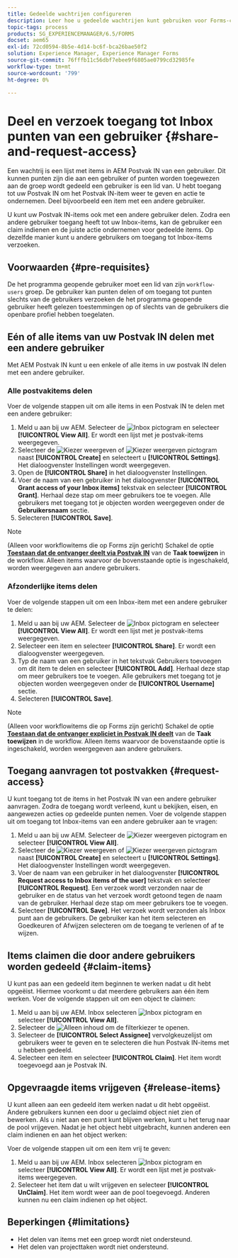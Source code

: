 ```yaml
---
title: Gedeelde wachtrijen configureren
description: Leer hoe u gedeelde wachtrijen kunt gebruiken voor Forms-centric workflows op AEM Forms op OSGi.
topic-tags: process
products: SG_EXPERIENCEMANAGER/6.5/FORMS
docset: aem65
exl-id: 72cd0594-8b5e-4d14-bc6f-bca26bae50f2
solution: Experience Manager, Experience Manager Forms
source-git-commit: 76fffb11c56dbf7ebee9f6805ae0799cd32985fe
workflow-type: tm+mt
source-wordcount: '799'
ht-degree: 0%

---
```


# Deel en verzoek toegang tot Inbox punten van een gebruiker {#share-and-request-access}

Een wachtrij is een lijst met items in AEM Postvak IN van een gebruiker. Dit kunnen punten zijn die aan een gebruiker of punten worden toegewezen aan de groep wordt gedeeld een gebruiker is een lid van. U hebt toegang tot uw Postvak IN om het Postvak IN-item weer te geven en actie te ondernemen. Deel bijvoorbeeld een item met een andere gebruiker.

U kunt uw Postvak IN-items ook met een andere gebruiker delen. Zodra een andere gebruiker toegang heeft tot uw Inbox-items, kan de gebruiker een claim indienen en de juiste actie ondernemen voor gedeelde items. Op dezelfde manier kunt u andere gebruikers om toegang tot Inbox-items verzoeken.

## Voorwaarden {#pre-requisites}

De het programma geopende gebruiker moet een lid van zijn `workflow-users` groep. De gebruiker kan punten delen of om toegang tot punten slechts van de gebruikers verzoeken de het programma geopende gebruiker heeft gelezen toestemmingen op of slechts van de gebruikers die openbare profiel hebben toegelaten.

## Eén of alle items van uw Postvak IN delen met een andere gebruiker

Met AEM Postvak IN kunt u een enkele of alle items in uw postvak IN delen met een andere gebruiker.

### Alle postvakitems delen

Voer de volgende stappen uit om alle items in een Postvak IN te delen met een andere gebruiker:

1. Meld u aan bij uw AEM. Selecteer de ![Inbox](assets/bell.svg) pictogram en selecteer **[!UICONTROL View All]**. Er wordt een lijst met je postvak-items weergegeven.
1. Selecteer de ![Kiezer weergeven](assets/viewlist.svg) of ![Kiezer weergeven](assets/calendar.svg) pictogram naast **[!UICONTROL Create]** en selecteert u **[!UICONTROL Settings]**. Het dialoogvenster Instellingen wordt weergegeven.
1. Open de **[!UICONTROL Share]** in het dialoogvenster Instellingen.
1. Voer de naam van een gebruiker in het dialoogvenster **[!UICONTROL Grant access of your Inbox items]** tekstvak en selecteer **[!UICONTROL Grant]**. Herhaal deze stap om meer gebruikers toe te voegen. Alle gebruikers met toegang tot je objecten worden weergegeven onder de **Gebruikersnaam** sectie.
1. Selecteren **[!UICONTROL Save]**.

>[!NOTE]
>
>(Alleen voor workflowitems die op Forms zijn gericht) Schakel de optie **[Toestaan dat de ontvanger deelt via Postvak IN](aem-forms-workflow-step-reference.md)** van de **Taak toewijzen** in de workflow. Alleen items waarvoor de bovenstaande optie is ingeschakeld, worden weergegeven aan andere gebruikers.

### Afzonderlijke items delen

Voer de volgende stappen uit om een Inbox-item met een andere gebruiker te delen:

1. Meld u aan bij uw AEM. Selecteer de ![Inbox](assets/bell.svg) pictogram en selecteer **[!UICONTROL View All]**. Er wordt een lijst met je postvak-items weergegeven.
1. Selecteer een item en selecteer **[!UICONTROL Share]**. Er wordt een dialoogvenster weergegeven.
1. Typ de naam van een gebruiker in het tekstvak Gebruikers toevoegen om dit item te delen en selecteer **[!UICONTROL Add]**. Herhaal deze stap om meer gebruikers toe te voegen. Alle gebruikers met toegang tot je objecten worden weergegeven onder de **[!UICONTROL Username]** sectie.
1. Selecteren **[!UICONTROL Save]**.


>[!NOTE]
>
>(Alleen voor workflowitems die op Forms zijn gericht) Schakel de optie **[Toestaan dat de ontvanger expliciet in Postvak IN deelt](aem-forms-workflow-step-reference.md)** van de **Taak toewijzen** in de workflow. Alleen items waarvoor de bovenstaande optie is ingeschakeld, worden weergegeven aan andere gebruikers.

## Toegang aanvragen tot postvakken {#request-access}

U kunt toegang tot de items in het Postvak IN van een andere gebruiker aanvragen. Zodra de toegang wordt verleend, kunt u bekijken, eisen, en aangewezen acties op gedeelde punten nemen. Voer de volgende stappen uit om toegang tot Inbox-items van een andere gebruiker aan te vragen:

1. Meld u aan bij uw AEM. Selecteer de ![Kiezer weergeven](assets/bell.svg) pictogram en selecteer **[!UICONTROL View All]**.
1. Selecteer de ![Kiezer weergeven](assets/viewlist.svg) of ![Kiezer weergeven](assets/calendar.svg) pictogram naast **[!UICONTROL Create]** en selecteert u **[!UICONTROL Settings]**. Het dialoogvenster Instellingen wordt weergegeven.
1. Voer de naam van een gebruiker in het dialoogvenster **[!UICONTROL Request access to Inbox items of the user]** tekstvak en selecteer **[!UICONTROL Request]**. Een verzoek wordt verzonden naar de gebruiker en de status van het verzoek wordt getoond tegen de naam van de gebruiker. Herhaal deze stap om meer gebruikers toe te voegen.
1. Selecteer **[!UICONTROL Save]**. Het verzoek wordt verzonden als Inbox punt aan de gebruikers. De gebruiker kan het item selecteren en Goedkeuren of Afwijzen selecteren om de toegang te verlenen of af te wijzen.


## Items claimen die door andere gebruikers worden gedeeld {#claim-items}

U kunt pas aan een gedeeld item beginnen te werken nadat u dit hebt opgeëist. Hiermee voorkomt u dat meerdere gebruikers aan één item werken. Voer de volgende stappen uit om een object te claimen:

1. Meld u aan bij uw AEM. Inbox selecteren ![Inbox](assets/bell.svg) pictogram en selecteer **[!UICONTROL View All]**.
1. Selecteer de ![Alleen inhoud](assets/railleft.svg) om de filterkiezer te openen.
1. Selecteer de **[!UICONTROL Select Assignee]** vervolgkeuzelijst om gebruikers weer te geven en te selecteren die hun Postvak IN-items met u hebben gedeeld.
1. Selecteer een item en selecteer **[!UICONTROL Claim]**. Het item wordt toegevoegd aan je Postvak IN.

## Opgevraagde items vrijgeven {#release-items}

U kunt alleen aan een gedeeld item werken nadat u dit hebt opgeëist. Andere gebruikers kunnen een door u geclaimd object niet zien of bewerken. Als u niet aan een punt kunt blijven werken, kunt u het terug naar de pool vrijgeven.   Nadat je het object hebt uitgebracht, kunnen anderen een claim indienen en aan het object werken:

Voer de volgende stappen uit om een item vrij te geven:

1. Meld u aan bij uw AEM. Inbox selecteren ![Inbox](assets/bell.svg) pictogram en selecteer **[!UICONTROL View All]**. Er wordt een lijst met je postvak-items weergegeven.
1. Selecteer het item dat u wilt vrijgeven en selecteer **[!UICONTROL UnClaim]**. Het item wordt weer aan de pool toegevoegd. Anderen kunnen nu een claim indienen op het object.

## Beperkingen {#limitations}

* Het delen van items met een groep wordt niet ondersteund.
* Het delen van projecttaken wordt niet ondersteund.
